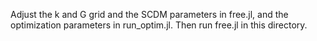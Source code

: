 Adjust the k and G grid and the SCDM parameters in free.jl, and the optimization parameters in run_optim.jl. Then run free.jl in this directory.
